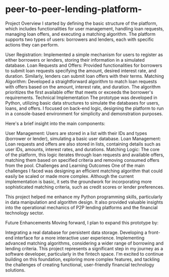 # peer-to-peer-lending-platform-
Project Overview
I started by defining the basic structure of the platform, which includes functionalities for user management, handling loan requests, managing loan offers, and executing a matching algorithm. The platform supports two types of users: borrowers and lenders, each with specific actions they can perform.

User Registration: Implemented a simple mechanism for users to register as either borrowers or lenders, storing their information in a simulated database.
Loan Requests and Offers: Provided functionalities for borrowers to submit loan requests specifying the amount, desired interest rate, and duration. Similarly, lenders can submit loan offers with their terms.
Matching Algorithm: Developed a straightforward algorithm to match loan requests with offers based on the amount, interest rate, and duration. The algorithm prioritizes the first available offer that meets or exceeds the borrower's requirements.
Technical Implementation
The prototype was developed in Python, utilizing basic data structures to simulate the databases for users, loans, and offers. I focused on back-end logic, designing the platform to run in a console-based environment for simplicity and demonstration purposes.

Here's a brief insight into the main components:

User Management: Users are stored in a list with their IDs and types (borrower or lender), simulating a basic user database.
Loan Management: Loan requests and offers are also stored in lists, containing details such as user IDs, amounts, interest rates, and durations.
Matching Logic: The core of the platform, this logic iterates through loan requests and available offers, matching them based on specified criteria and removing consumed offers from the pool.
Challenges and Learning Outcomes
One of the main challenges I faced was designing an efficient matching algorithm that could easily be scaled or made more complex. Although the current implementation is basic, it sets the groundwork for incorporating more sophisticated matching criteria, such as credit scores or lender preferences.

This project helped me enhance my Python programming skills, particularly in data manipulation and algorithm design. It also provided valuable insights into the operational mechanics of P2P lending platforms and the financial technology sector.

Future Enhancements
Moving forward, I plan to expand this prototype by:

Integrating a real database for persistent data storage.
Developing a front-end interface for a more interactive user experience.
Implementing advanced matching algorithms, considering a wider range of borrowing and lending criteria.
This project represents a significant step in my journey as a software developer, particularly in the fintech space. I'm excited to continue building on this foundation, exploring more complex features, and tackling the challenges of creating functional, user-friendly financial technology solutions.




